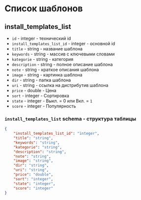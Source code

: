 # Список шаблонов
## install_templates_list
- `id` - integer - технический id
- `install_templates_list_id` - integer - основной id
- `title` - string - название шаблона
- `keywords` - string - массив с ключевыми словами
- `kategorie` - string - категория
- `description` - string - полное описание шаблона
- `note` - string - краткое описания шаблона
- `image` - string - картинка шаблона
- `dir` - string - папка шаблона
- `uri` - string - ссылка на дистрибутив шаблона
- `price` - double - Цена
- `sort` - integer - Сортировка
- `state` - integer - Выкл. = 0 или Вкл. = `1`
- `score` - integer - Популярность
### `install_templates_list` schema - структура таблицы
```json
{
    "install_templates_list_id": "integer",
    "title": "string",
    "keywords": "string",
    "kategorie": "string",
    "description": "string",
    "note": "string",
    "image": "string",
    "dir": "string",
    "uri": "string",
    "price": "double",
    "sort": "integer",
    "state": "integer",
    "score": "integer"
}
```
